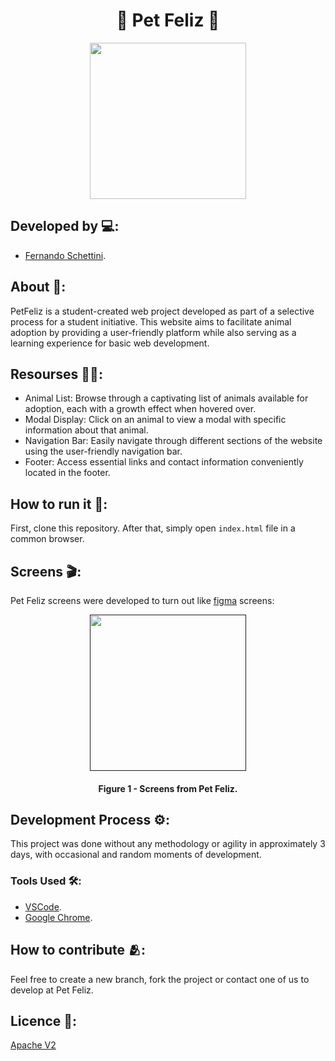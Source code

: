 <h1 align="center">🦧 Pet Feliz 🦧</h1>

<div align="center">
	<a href="link_for_webite">
	<img height = "250em" src = "https://github.com/FernandoSchett/pet_feliz/assets/80331486/91ad9d15-2fe8-4167-9e8c-c9e85c3da1fe" />
    </a>
</div>

## Developed by 💻:
- [Fernando Schettini](https://github.com/FernandoSchett).

## About 🤔:
PetFeliz is a student-created web project developed as part of a selective process for a student initiative. This website aims to facilitate animal adoption by providing a user-friendly platform while also serving as a learning experience for basic web development.

## Resourses 🧑‍🔬:

- Animal List: Browse through a captivating list of animals available for adoption, each with a growth effect when hovered over.
- Modal Display: Click on an animal to view a modal with specific information about that animal.
- Navigation Bar: Easily navigate through different sections of the website using the user-friendly navigation bar.
- Footer: Access essential links and contact information conveniently located in the footer.

## How to run it 🏃:

First, clone this repository. After that, simply open ```index.html``` file in a common browser. 

## Screens 🎬:

Pet Feliz screens were developed to turn out like [figma](https://www.figma.com/file/50VyeVpdPhkqzTaXSFT71H/Pet_Feliz?type=design&node-id=0%3A1&t=49XZCr90ZhQ02p4y-1) screens:

<div align="center">
	<a href="">
	<img height = "250em" src = "https://github.com/FernandoSchett/pet_feliz/assets/80331486/32eb7c53-aa84-483a-b4f0-7d527dc4c7cc" />
    </a>
</div>
<h4 align="center">Figure 1 - Screens from Pet Feliz.</h4>


## Development Process ⚙️:

This project was done without any methodology or agility in approximately 3 days, with occasional and random moments of development.

### Tools Used 🛠️: 

- [VSCode](https://code.visualstudio.com/).
- [Google Chrome](https://www.google.pt/intl/pt-PT/chrome/?brand=FHFK&gclid=CjwKCAjwkLCkBhA9EiwAka9QRodEQ8qKZCrreRwov0Ijzf2z5khU5LZWEsSdr8EIvC_be8em2qKM8RoCBawQAvD_BwE&gclsrc=aw.ds).

## How to contribute 🫂:

Feel free to create a new branch, fork the project or contact one of us to develop at Pet Feliz.

## Licence 📜:

[Apache V2](https://choosealicense.com/licenses/apache-2.0/)
